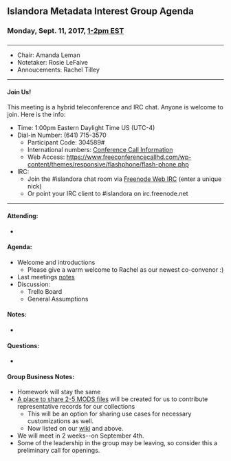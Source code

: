 ## Islandora Metadata Interest Group Agenda
### Monday, Sept. 11, 2017, [1-2pm EST](http://www.thetimezoneconverter.com/?t=1%20pm&tz=Toronto&)
### 
---
* Chair:  Amanda Leman
* Notetaker:  Rosie LeFaive  
* Annoucements: Rachel Tilley

---

#### Join Us!
This meeting is a hybrid teleconference and IRC chat. Anyone is welcome to join. Here is the info:
* Time: 1:00pm Eastern Daylight Time US (UTC-4)
* Dial-in Number: (641) 715-3570
  * Participant Code: 304589#
  * International numbers: [Conference Call Information](https://github.com/Islandora-CLAW/CLAW/wiki/Conference-Call-Information)
  * Web Access: https://www.freeconferencecallhd.com/wp-content/themes/responsive/flashphone/flash-phone.php
* IRC:
  * Join the #islandora chat room via [Freenode Web IRC](http://webchat.freenode.net/) (enter a unique nick)
  * Or point your IRC client to #islandora on irc.freenode.net
---
#### Attending:
* 

#### Agenda:
* Welcome and introductions
  * Please give a warm welcome to Rachel as our newest co-convenor :)
* Last meetings [notes](https://github.com/islandora-interest-groups/Islandora-Metadata-Interest-Group/blob/master/Meetings/2017_08_21.md)
* Discussion: 
     * Trello Board
     * General Assumptions
     
#### Notes:
* 
#### Questions:
* 

#### Group Business Notes:
* Homework will stay the same
* [A place to share 2-5 MODS files](https://drive.google.com/drive/u/1/folders/0BzZjDmH6f51aeVBxT241aHRnbUk?ths=true) will be created for us to contribute representative records for our collections
     * This will be an option for sharing use cases for necessary customizations as well.
     * Now listed on our [wiki](https://github.com/islandora-interest-groups/Islandora-Metadata-Interest-Group/wiki/MIG-MODS-to-RDF-Working-Documents) and above.  
* We will meet in 2 weeks--on September 4th.
* Some of the leadership in the group may be leaving, so consider this a preliminary call for openings.

